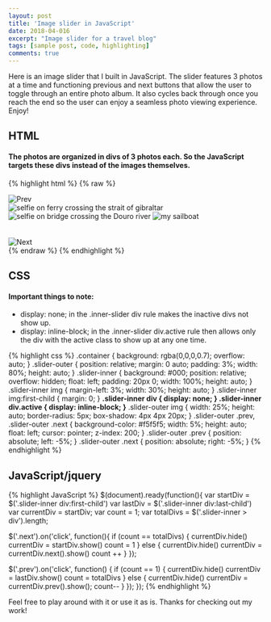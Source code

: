 ```yaml
---
layout: post
title: 'Image slider in JavaScript'
date: 2018-04-016
excerpt: "Image slider for a travel blog"
tags: [sample post, code, highlighting]
comments: true
---
```


Here is an image slider that I built in JavaScript. The slider features 3 photos at a time and functioning
previous and next buttons that allow the user to toggle through an entire photo album. It also cycles back
through once you reach the end so the user can enjoy a seamless photo viewing experience. Enjoy!

## HTML

#### The photos are organized in divs of 3 photos each. So the JavaScript targets these divs instead of the images themselves.

{% highlight html %}
{% raw %}
<section class="container">
    <div class="slider-outer">
      <img src="img/chevron-left.png" class="prev" alt="Prev"/>
        <div class="slider-inner">
          <div class="active">
            <img src="img/strait-of-gibraltar.jpg" alt="selfie on ferry crossing the strait of gibraltar"/>
            <img src="img/oporto-puente.jpg" alt="selfie on bridge crossing the Douro river"/>
            <img src="img/libertad.jpg" alt="my sailboat"/>
          </div>
          <div>
            <img src="img/malaga-fuente.jpg" alt=""/>
            <img src="img/fifth-birthday.png" alt=""/>
            <img src="img/snowboarding-lapinilla.jpg" alt=""/>
          </div>
          <div>
            <img src="img/svqbbq-2015.jpg" alt=""/>
            <img src="img/the-climb-mbt.jpg" alt=""/>
            <img src="img/urban-monkey-mbt.jpg" alt=""/>
          </div>
        </div>
      <img src="img/chevron-right.png" class="next" alt="Next"/>
    </div>
  </section>
{% endraw %}
{% endhighlight %}

## CSS

#### Important things to note:
  * display: none; in the .inner-slider div rule makes the inactive divs not show up.
  * display: inline-block; in the .inner-slider div.active rule then allows only the div with the active class to show up at any one time.

{% highlight css %}
.container {
  background: rgba(0,0,0,0.7);
  overflow: auto;
}
.slider-outer {
  position: relative;
  margin: 0 auto;
  padding: 3%;
  width: 80%;
  height: auto;
}
.slider-inner {
  background: #000;
  position: relative;
  overflow: hidden;
  float: left;
  padding: 20px 0;
  width: 100%;
  height: auto;
}
.slider-inner img {
  margin-left: 3%;
  width: 30%;
  height: auto;
}
.slider-inner img:first-child {
  margin: 0;
}
<b>.slider-inner div {
  display: none;
}
.slider-inner div.active {
  display: inline-block;
}</b>
.slider-outer img {
  width: 25%;
  height: auto;
  border-radius: 5px;
  box-shadow: 4px 4px 20px;
}
.slider-outer .prev,
.slider-outer .next {
  background-color: #f5f5f5;
  width: 5%;
  height: auto;
  float: left;
  cursor: pointer;
  z-index: 200;
}
.slider-outer .prev {
  position: absolute;
  left: -5%;
}
.slider-outer .next {
  position: absolute;
  right: -5%;
}
{% endhighlight %}

## JavaScript/jquery

{% highlight JavaScript %}
$(document).ready(function(){
  var startDiv = $('.slider-inner div:first-child')
  var lastDiv = $('.slider-inner div:last-child')
  var currentDiv = startDiv;
  var count = 1;
  var totalDivs = $('.slider-inner > div').length;

  $('.next').on('click', function(){
    if (count == totalDivs) {
      currentDiv.hide()
      currentDiv = startDiv.show()
      count = 1
    } else {
      currentDiv.hide()
      currentDiv = currentDiv.next().show()
      count ++
    }
  });

  $('.prev').on('click', function() {
    if (count == 1) {
      currentDiv.hide()
      currentDiv = lastDiv.show()
      count = totalDivs
    } else {
      currentDiv.hide()
      currentDiv = currentDiv.prev().show();
      count--
    }
  });
});
{% endhighlight %}

Feel free to play around with it or use it as is. Thanks for checking out my work!
